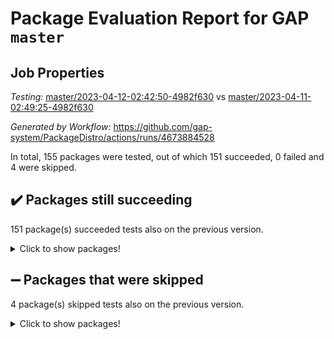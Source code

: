 # Package Evaluation Report for GAP `master`

## Job Properties

*Testing:* [master/2023-04-12-02:42:50-4982f630](https://github.com/gap-system/PackageDistro/blob/data/reports/master/2023-04-12-02:42:50-4982f630) vs [master/2023-04-11-02:49:25-4982f630](https://github.com/gap-system/PackageDistro/blob/data/reports/master/2023-04-11-02:49:25-4982f630)

*Generated by Workflow:* https://github.com/gap-system/PackageDistro/actions/runs/4673884528

In total, 155 packages were tested, out of which 151 succeeded, 0 failed and 4 were skipped.

## :heavy_check_mark: Packages still succeeding

151 package(s) succeeded tests also on the previous version.
<details><summary>Click to show packages!</summary>

- 4ti2interface 2023.02-04 [(success)](https://github.com/gap-system/PackageDistro/actions/runs/4673884528/jobs/8277721658)
- ace 5.6.2 [(success)](https://github.com/gap-system/PackageDistro/actions/runs/4673884528/jobs/8277721796)
- aclib 1.3.2 [(success)](https://github.com/gap-system/PackageDistro/actions/runs/4673884528/jobs/8277721882)
- agt 0.3.1 [(success)](https://github.com/gap-system/PackageDistro/actions/runs/4673884528/jobs/8277721966)
- alnuth 3.2.1 [(success)](https://github.com/gap-system/PackageDistro/actions/runs/4673884528/jobs/8277722078)
- anupq 3.3.0 [(success)](https://github.com/gap-system/PackageDistro/actions/runs/4673884528/jobs/8277722155)
- atlasrep 2.1.6 [(success)](https://github.com/gap-system/PackageDistro/actions/runs/4673884528/jobs/8277722249)
- autodoc 2022.10.20 [(success)](https://github.com/gap-system/PackageDistro/actions/runs/4673884528/jobs/8277722322)
- automata 1.15 [(success)](https://github.com/gap-system/PackageDistro/actions/runs/4673884528/jobs/8277722405)
- automgrp 1.3.2 [(success)](https://github.com/gap-system/PackageDistro/actions/runs/4673884528/jobs/8277722506)
- autpgrp 1.11 [(success)](https://github.com/gap-system/PackageDistro/actions/runs/4673884528/jobs/8277722573)
- cap 2023.04-01 [(success)](https://github.com/gap-system/PackageDistro/actions/runs/4673884528/jobs/8277722656)
- caratinterface 2.3.5 [(success)](https://github.com/gap-system/PackageDistro/actions/runs/4673884528/jobs/8277722730)
- cddinterface 2022.11.01 [(success)](https://github.com/gap-system/PackageDistro/actions/runs/4673884528/jobs/8277722801)
- circle 1.6.6 [(success)](https://github.com/gap-system/PackageDistro/actions/runs/4673884528/jobs/8277722938)
- classicpres 1.22 [(success)](https://github.com/gap-system/PackageDistro/actions/runs/4673884528/jobs/8277723049)
- cohomolo 1.6.11 [(success)](https://github.com/gap-system/PackageDistro/actions/runs/4673884528/jobs/8277723159)
- congruence 1.2.5 [(success)](https://github.com/gap-system/PackageDistro/actions/runs/4673884528/jobs/8277723257)
- corelg 1.56 [(success)](https://github.com/gap-system/PackageDistro/actions/runs/4673884528/jobs/8277723346)
- crime 1.6 [(success)](https://github.com/gap-system/PackageDistro/actions/runs/4673884528/jobs/8277723444)
- crisp 1.4.6 [(success)](https://github.com/gap-system/PackageDistro/actions/runs/4673884528/jobs/8277723549)
- crypting 0.10.4 [(success)](https://github.com/gap-system/PackageDistro/actions/runs/4673884528/jobs/8277723618)
- cryst 4.1.26 [(success)](https://github.com/gap-system/PackageDistro/actions/runs/4673884528/jobs/8277723710)
- crystcat 1.1.10 [(success)](https://github.com/gap-system/PackageDistro/actions/runs/4673884528/jobs/8277723809)
- ctbllib 1.3.5 [(success)](https://github.com/gap-system/PackageDistro/actions/runs/4673884528/jobs/8277723884)
- cubefree 1.19 [(success)](https://github.com/gap-system/PackageDistro/actions/runs/4673884528/jobs/8277723978)
- curlinterface 2.3.1 [(success)](https://github.com/gap-system/PackageDistro/actions/runs/4673884528/jobs/8277724058)
- cvec 2.8.1 [(success)](https://github.com/gap-system/PackageDistro/actions/runs/4673884528/jobs/8277724141)
- datastructures 0.3.0 [(success)](https://github.com/gap-system/PackageDistro/actions/runs/4673884528/jobs/8277724225)
- deepthought 1.0.6 [(success)](https://github.com/gap-system/PackageDistro/actions/runs/4673884528/jobs/8277724329)
- design 1.8 [(success)](https://github.com/gap-system/PackageDistro/actions/runs/4673884528/jobs/8277724411)
- difsets 2.3.1 [(success)](https://github.com/gap-system/PackageDistro/actions/runs/4673884528/jobs/8277724490)
- digraphs 1.6.2 [(success)](https://github.com/gap-system/PackageDistro/actions/runs/4673884528/jobs/8277724585)
- edim 1.3.7 [(success)](https://github.com/gap-system/PackageDistro/actions/runs/4673884528/jobs/8277724654)
- example 4.3.4 [(success)](https://github.com/gap-system/PackageDistro/actions/runs/4673884528/jobs/8277724734)
- examplesforhomalg 2023.02-04 [(success)](https://github.com/gap-system/PackageDistro/actions/runs/4673884528/jobs/8277724855)
- factint 1.6.3 [(success)](https://github.com/gap-system/PackageDistro/actions/runs/4673884528/jobs/8277724944)
- ferret 1.0.9 [(success)](https://github.com/gap-system/PackageDistro/actions/runs/4673884528/jobs/8277725023)
- fga 1.5.0 [(success)](https://github.com/gap-system/PackageDistro/actions/runs/4673884528/jobs/8277725103)
- fining 1.5.5 [(success)](https://github.com/gap-system/PackageDistro/actions/runs/4673884528/jobs/8277725216)
- float 1.0.3 [(success)](https://github.com/gap-system/PackageDistro/actions/runs/4673884528/jobs/8277725307)
- format 1.4.3 [(success)](https://github.com/gap-system/PackageDistro/actions/runs/4673884528/jobs/8277725374)
- forms 1.2.9 [(success)](https://github.com/gap-system/PackageDistro/actions/runs/4673884528/jobs/8277725458)
- fplsa 1.2.6 [(success)](https://github.com/gap-system/PackageDistro/actions/runs/4673884528/jobs/8277725553)
- fr 2.4.12 [(success)](https://github.com/gap-system/PackageDistro/actions/runs/4673884528/jobs/8277725618)
- francy 1.2.5 [(success)](https://github.com/gap-system/PackageDistro/actions/runs/4673884528/jobs/8277725753)
- fwtree 1.3 [(success)](https://github.com/gap-system/PackageDistro/actions/runs/4673884528/jobs/8277725861)
- gapdoc 1.6.6 [(success)](https://github.com/gap-system/PackageDistro/actions/runs/4673884528/jobs/8277725961)
- gauss 2023.02-04 [(success)](https://github.com/gap-system/PackageDistro/actions/runs/4673884528/jobs/8277726059)
- gaussforhomalg 2023.02-04 [(success)](https://github.com/gap-system/PackageDistro/actions/runs/4673884528/jobs/8277726172)
- gbnp 1.0.5 [(success)](https://github.com/gap-system/PackageDistro/actions/runs/4673884528/jobs/8277726279)
- generalizedmorphismsforcap 2023.03-01 [(success)](https://github.com/gap-system/PackageDistro/actions/runs/4673884528/jobs/8277726384)
- genss 1.6.8 [(success)](https://github.com/gap-system/PackageDistro/actions/runs/4673884528/jobs/8277726465)
- gradedmodules 2023.02-04 [(success)](https://github.com/gap-system/PackageDistro/actions/runs/4673884528/jobs/8277726551)
- gradedringforhomalg 2023.02-04 [(success)](https://github.com/gap-system/PackageDistro/actions/runs/4673884528/jobs/8277726646)
- grape 4.9.0 [(success)](https://github.com/gap-system/PackageDistro/actions/runs/4673884528/jobs/8277726782)
- groupoids 1.73 [(success)](https://github.com/gap-system/PackageDistro/actions/runs/4673884528/jobs/8277726907)
- grpconst 2.6.4 [(success)](https://github.com/gap-system/PackageDistro/actions/runs/4673884528/jobs/8277727005)
- guarana 0.96.3 [(success)](https://github.com/gap-system/PackageDistro/actions/runs/4673884528/jobs/8277727099)
- guava 3.18 [(success)](https://github.com/gap-system/PackageDistro/actions/runs/4673884528/jobs/8277727197)
- hap 1.54 [(success)](https://github.com/gap-system/PackageDistro/actions/runs/4673884528/jobs/8277727307)
- hapcryst 0.1.15 [(success)](https://github.com/gap-system/PackageDistro/actions/runs/4673884528/jobs/8277727408)
- hecke 1.5.3 [(success)](https://github.com/gap-system/PackageDistro/actions/runs/4673884528/jobs/8277727502)
- help 3.5 [(success)](https://github.com/gap-system/PackageDistro/actions/runs/4673884528/jobs/8277727596)
- homalg 2023.02-05 [(success)](https://github.com/gap-system/PackageDistro/actions/runs/4673884528/jobs/8277727682)
- homalgtocas 2023.02-04 [(success)](https://github.com/gap-system/PackageDistro/actions/runs/4673884528/jobs/8277727777)
- idrel 2.45 [(success)](https://github.com/gap-system/PackageDistro/actions/runs/4673884528/jobs/8277727899)
- images 1.3.1 [(success)](https://github.com/gap-system/PackageDistro/actions/runs/4673884528/jobs/8277727997)
- intpic 0.3.0 [(success)](https://github.com/gap-system/PackageDistro/actions/runs/4673884528/jobs/8277728120)
- io 4.8.1 [(success)](https://github.com/gap-system/PackageDistro/actions/runs/4673884528/jobs/8277728232)
- io_forhomalg 2023.02-04 [(success)](https://github.com/gap-system/PackageDistro/actions/runs/4673884528/jobs/8277728337)
- irredsol 1.4.4 [(success)](https://github.com/gap-system/PackageDistro/actions/runs/4673884528/jobs/8277728442)
- json 2.1.1 [(success)](https://github.com/gap-system/PackageDistro/actions/runs/4673884528/jobs/8277728531)
- jupyterkernel 1.5.0 [(success)](https://github.com/gap-system/PackageDistro/actions/runs/4673884528/jobs/8277728637)
- jupyterviz 1.5.6 [(success)](https://github.com/gap-system/PackageDistro/actions/runs/4673884528/jobs/8277728720)
- kan 1.35 [(success)](https://github.com/gap-system/PackageDistro/actions/runs/4673884528/jobs/8277728812)
- kbmag 1.5.11 [(success)](https://github.com/gap-system/PackageDistro/actions/runs/4673884528/jobs/8277728908)
- laguna 3.9.6 [(success)](https://github.com/gap-system/PackageDistro/actions/runs/4673884528/jobs/8277729009)
- liealgdb 2.2.1 [(success)](https://github.com/gap-system/PackageDistro/actions/runs/4673884528/jobs/8277729090)
- liepring 2.8 [(success)](https://github.com/gap-system/PackageDistro/actions/runs/4673884528/jobs/8277729238)
- liering 2.4.2 [(success)](https://github.com/gap-system/PackageDistro/actions/runs/4673884528/jobs/8277729366)
- linearalgebraforcap 2023.03-06 [(success)](https://github.com/gap-system/PackageDistro/actions/runs/4673884528/jobs/8277729461)
- localizeringforhomalg 2023.02-04 [(success)](https://github.com/gap-system/PackageDistro/actions/runs/4673884528/jobs/8277729539)
- loops 3.4.3 [(success)](https://github.com/gap-system/PackageDistro/actions/runs/4673884528/jobs/8277729646)
- lpres 1.0.3 [(success)](https://github.com/gap-system/PackageDistro/actions/runs/4673884528/jobs/8277729724)
- majoranaalgebras 1.5.1 [(success)](https://github.com/gap-system/PackageDistro/actions/runs/4673884528/jobs/8277729801)
- mapclass 1.4.6 [(success)](https://github.com/gap-system/PackageDistro/actions/runs/4673884528/jobs/8277729879)
- matgrp 0.70 [(success)](https://github.com/gap-system/PackageDistro/actions/runs/4673884528/jobs/8277729968)
- matricesforhomalg 2023.02-04 [(success)](https://github.com/gap-system/PackageDistro/actions/runs/4673884528/jobs/8277730059)
- modisom 2.5.4 [(success)](https://github.com/gap-system/PackageDistro/actions/runs/4673884528/jobs/8277730148)
- modulepresentationsforcap 2023.03-01 [(success)](https://github.com/gap-system/PackageDistro/actions/runs/4673884528/jobs/8277730234)
- modules 2023.02-04 [(success)](https://github.com/gap-system/PackageDistro/actions/runs/4673884528/jobs/8277730304)
- monoidalcategories 2023.03-04 [(success)](https://github.com/gap-system/PackageDistro/actions/runs/4673884528/jobs/8277730402)
- nconvex 2022.09-01 [(success)](https://github.com/gap-system/PackageDistro/actions/runs/4673884528/jobs/8277730499)
- nilmat 1.4.2 [(success)](https://github.com/gap-system/PackageDistro/actions/runs/4673884528/jobs/8277730638)
- nock 1.5 [(success)](https://github.com/gap-system/PackageDistro/actions/runs/4673884528/jobs/8277730737)
- normalizinterface 1.3.5 [(success)](https://github.com/gap-system/PackageDistro/actions/runs/4673884528/jobs/8277730821)
- nq 2.5.10 [(success)](https://github.com/gap-system/PackageDistro/actions/runs/4673884528/jobs/8277730919)
- numericalsgps 1.3.1 [(success)](https://github.com/gap-system/PackageDistro/actions/runs/4673884528/jobs/8277731047)
- openmath 11.5.3 [(success)](https://github.com/gap-system/PackageDistro/actions/runs/4673884528/jobs/8277731146)
- orb 4.9.0 [(success)](https://github.com/gap-system/PackageDistro/actions/runs/4673884528/jobs/8277731265)
- packagemanager 1.4.1 [(success)](https://github.com/gap-system/PackageDistro/actions/runs/4673884528/jobs/8277731337)
- patternclass 2.4.3 [(success)](https://github.com/gap-system/PackageDistro/actions/runs/4673884528/jobs/8277731429)
- permut 2.0.4 [(success)](https://github.com/gap-system/PackageDistro/actions/runs/4673884528/jobs/8277731533)
- polenta 1.3.10 [(success)](https://github.com/gap-system/PackageDistro/actions/runs/4673884528/jobs/8277731648)
- polymaking 0.8.6 [(success)](https://github.com/gap-system/PackageDistro/actions/runs/4673884528/jobs/8277731740)
- primgrp 3.4.4 [(success)](https://github.com/gap-system/PackageDistro/actions/runs/4673884528/jobs/8277731835)
- profiling 2.5.2 [(success)](https://github.com/gap-system/PackageDistro/actions/runs/4673884528/jobs/8277731929)
- qpa 1.34 [(success)](https://github.com/gap-system/PackageDistro/actions/runs/4673884528/jobs/8277732018)
- quagroup 1.8.3 [(success)](https://github.com/gap-system/PackageDistro/actions/runs/4673884528/jobs/8277732115)
- radiroot 2.9 [(success)](https://github.com/gap-system/PackageDistro/actions/runs/4673884528/jobs/8277732209)
- rcwa 4.7.1 [(success)](https://github.com/gap-system/PackageDistro/actions/runs/4673884528/jobs/8277732293)
- rds 1.8 [(success)](https://github.com/gap-system/PackageDistro/actions/runs/4673884528/jobs/8277732382)
- recog 1.4.2 [(success)](https://github.com/gap-system/PackageDistro/actions/runs/4673884528/jobs/8277732497)
- repndecomp 1.3.0 [(success)](https://github.com/gap-system/PackageDistro/actions/runs/4673884528/jobs/8277732595)
- repsn 3.1.1 [(success)](https://github.com/gap-system/PackageDistro/actions/runs/4673884528/jobs/8277732708)
- resclasses 4.7.3 [(success)](https://github.com/gap-system/PackageDistro/actions/runs/4673884528/jobs/8277732801)
- ringsforhomalg 2023.02-05 [(success)](https://github.com/gap-system/PackageDistro/actions/runs/4673884528/jobs/8277732875)
- sco 2023.02-04 [(success)](https://github.com/gap-system/PackageDistro/actions/runs/4673884528/jobs/8277732955)
- scscp 2.4.1 [(success)](https://github.com/gap-system/PackageDistro/actions/runs/4673884528/jobs/8277733080)
- semigroups 5.2.1 [(success)](https://github.com/gap-system/PackageDistro/actions/runs/4673884528/jobs/8277733166)
- sglppow 2.3 [(success)](https://github.com/gap-system/PackageDistro/actions/runs/4673884528/jobs/8277733266)
- sgpviz 0.999.5 [(success)](https://github.com/gap-system/PackageDistro/actions/runs/4673884528/jobs/8277733350)
- simpcomp 2.1.14 [(success)](https://github.com/gap-system/PackageDistro/actions/runs/4673884528/jobs/8277733453)
- singular 2023.02.09 [(success)](https://github.com/gap-system/PackageDistro/actions/runs/4673884528/jobs/8277733533)
- sl2reps 1.1 [(success)](https://github.com/gap-system/PackageDistro/actions/runs/4673884528/jobs/8277733613)
- sla 1.5.3 [(success)](https://github.com/gap-system/PackageDistro/actions/runs/4673884528/jobs/8277733678)
- smallgrp 1.5.2 [(success)](https://github.com/gap-system/PackageDistro/actions/runs/4673884528/jobs/8277733741)
- smallsemi 0.6.13 [(success)](https://github.com/gap-system/PackageDistro/actions/runs/4673884528/jobs/8277733816)
- sonata 2.9.6 [(success)](https://github.com/gap-system/PackageDistro/actions/runs/4673884528/jobs/8277733890)
- sophus 1.27 [(success)](https://github.com/gap-system/PackageDistro/actions/runs/4673884528/jobs/8277733961)
- spinsym 1.5.2 [(success)](https://github.com/gap-system/PackageDistro/actions/runs/4673884528/jobs/8277734063)
- standardff 0.9.4 [(success)](https://github.com/gap-system/PackageDistro/actions/runs/4673884528/jobs/8277734167)
- symbcompcc 1.3.2 [(success)](https://github.com/gap-system/PackageDistro/actions/runs/4673884528/jobs/8277734276)
- thelma 1.3 [(success)](https://github.com/gap-system/PackageDistro/actions/runs/4673884528/jobs/8277734355)
- tomlib 1.2.9 [(success)](https://github.com/gap-system/PackageDistro/actions/runs/4673884528/jobs/8277734455)
- toolsforhomalg 2023.03-01 [(success)](https://github.com/gap-system/PackageDistro/actions/runs/4673884528/jobs/8277734565)
- toric 1.9.5 [(success)](https://github.com/gap-system/PackageDistro/actions/runs/4673884528/jobs/8277734692)
- toricvarieties 2022.07.13 [(success)](https://github.com/gap-system/PackageDistro/actions/runs/4673884528/jobs/8277734761)
- transgrp 3.6.4 [(success)](https://github.com/gap-system/PackageDistro/actions/runs/4673884528/jobs/8277734861)
- ugaly 4.0.3 [(success)](https://github.com/gap-system/PackageDistro/actions/runs/4673884528/jobs/8277734954)
- unipot 1.5 [(success)](https://github.com/gap-system/PackageDistro/actions/runs/4673884528/jobs/8277735065)
- unitlib 4.2.0 [(success)](https://github.com/gap-system/PackageDistro/actions/runs/4673884528/jobs/8277735211)
- utils 0.82 [(success)](https://github.com/gap-system/PackageDistro/actions/runs/4673884528/jobs/8277735318)
- uuid 0.7 [(success)](https://github.com/gap-system/PackageDistro/actions/runs/4673884528/jobs/8277735418)
- walrus 0.9991 [(success)](https://github.com/gap-system/PackageDistro/actions/runs/4673884528/jobs/8277735502)
- wedderga 4.10.3 [(success)](https://github.com/gap-system/PackageDistro/actions/runs/4673884528/jobs/8277735588)
- xmod 2.91 [(success)](https://github.com/gap-system/PackageDistro/actions/runs/4673884528/jobs/8277735677)
- xmodalg 1.23 [(success)](https://github.com/gap-system/PackageDistro/actions/runs/4673884528/jobs/8277735777)
- yangbaxter 0.10.3 [(success)](https://github.com/gap-system/PackageDistro/actions/runs/4673884528/jobs/8277735882)
- zeromqinterface 0.14 [(success)](https://github.com/gap-system/PackageDistro/actions/runs/4673884528/jobs/8277735984)
</details>

## :heavy_minus_sign: Packages that were skipped

4 package(s) skipped tests also on the previous version.
<details><summary>Click to show packages!</summary>

- browse 1.8.21 [(skipped)](https://github.com/gap-system/PackageDistro/actions/runs/4673884528/jobs/8277545523)
- itc 1.5.1 [(skipped)](https://github.com/gap-system/PackageDistro/actions/runs/4673884528/jobs/8277545523)
- polycyclic 2.16 [(skipped)](https://github.com/gap-system/PackageDistro/actions/runs/4673884528/jobs/8277545523)
- xgap 4.31 [(skipped)](https://github.com/gap-system/PackageDistro/actions/runs/4673884528/jobs/8277545523)
</details>

